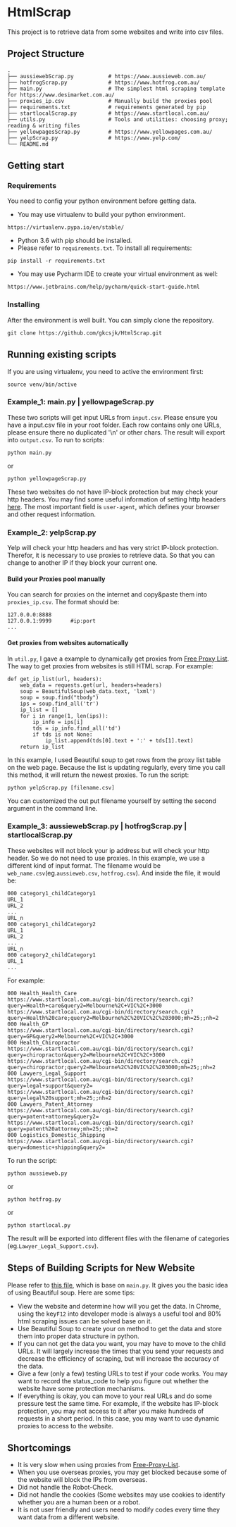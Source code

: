 # HtmlScrap
This project is to retrieve data from some websites and write into csv files.
## Project Structure
    .
    ├── aussiewebScrap.py           # https://www.aussieweb.com.au/
    ├── hotfrogScrap.py             # https://www.hotfrog.com.au/
    ├── main.py                     # The simplest html scraping template for https://www.desimarket.com.au/
    ├── proxies_ip.csv              # Manually build the proxies pool
    ├── requirements.txt            # requirements generated by pip
    ├── startlocalScrap.py          # https://www.startlocal.com.au/
    ├── utils.py                    # Tools and utilities: choosing proxy; reading & writing files 
    ├── yellowpagesScrap.py         # https://www.yellowpages.com.au/
    ├── yelpScrap.py                # https://www.yelp.com/
    └── README.md
## Getting start
### Requirements
You need to config your python environment before getting data.
* You may use virtualenv to build your python environment. 
```
https://virtualenv.pypa.io/en/stable/
```
* Python 3.6 with pip should be installed. 
* Please refer to ```requirements.txt```. To install all requirements:
```
pip install -r requirements.txt
```
* You may use Pycharm IDE to create your virtual environment as well:
```
https://www.jetbrains.com/help/pycharm/quick-start-guide.html
```
### Installing 
After the environment is well built. You can simply clone the repository.
```
git clone https://github.com/gkcsjk/HtmlScrap.git
```
## Running existing scripts
If you are using virtualenv, you need to active the environment first:
```
source venv/bin/active
```
### Example_1: main.py | yellowpageScrap.py
These two scripts will get input URLs from ```input.csv```. Please ensure you have a input.csv file in your root folder.
Each row contains only one URLs, please ensure there no duplicated '\n' or other chars. 
The result will export into ```output.csv```.
To run to scripts:
```
python main.py
```
or
```
python yellowpageScrap.py
```
These two websites do not have IP-block protection but may check your http headers. 
You may find some useful information of setting http headers [here](https://www.tutorialspoint.com/http/http_header_fields.htm).
The most important field is ```user-agent```, which defines your browser and other request information.
### Example_2: yelpScrap.py
Yelp will check your http headers and has very strict IP-block protection. Therefor, it is necessary to use proxies to retrieve data.
So that you can change to another IP if they block your current one.
#### Build your Proxies pool manually 
You can search for proxies on the internet and copy&paste them into ```proxies_ip.csv```. The format should be:
```
127.0.0.0:8888
127.0.0.1:9999      #ip:port
...
```
#### Get proxies from websites automatically
In ```util.py```, I gave a example to dynamically get proxies from [Free Proxy List](https://free-proxy-list.net/).
The way to get proxies from websites is still HTML scrap. For example:
```
def get_ip_list(url, headers):
    web_data = requests.get(url, headers=headers)
    soup = BeautifulSoup(web_data.text, 'lxml')
    soup = soup.find("tbody")
    ips = soup.find_all('tr')
    ip_list = []
    for i in range(1, len(ips)):
        ip_info = ips[i]
        tds = ip_info.find_all('td')
        if tds is not None:
            ip_list.append(tds[0].text + ':' + tds[1].text)
    return ip_list
```
In this example, I used Beautiful soup to get rows from the proxy list table on the web page. 
Because the list is updating regularly, every time you call this method, it will return the newest proxies. 
To run the script:
```
python yelpScrap.py [filename.csv]
```
You can customized the out put filename yourself by setting the second argument in the command line.
### Example_3: aussiewebScrap.py | hotfrogScrap.py | startlocalScrap.py
These websites will not block your ip address but will check your http header. So we do not need to use proxies.
In this example, we use a different kind of input format. The filename would be ```web_name.csv```(eg.```aussieweb.csv```, ```hotfrog.csv```).
And inside the file, it would be:
```
000 category1_childCategory1
URL_1
URL_2
...
URL_n
000 category1_childCategory2
URL_1
URL_2
...
URL_n
000 category2_childCategory1
URL_1
...
```
For example:
```
000 Health_Health_Care
https://www.startlocal.com.au/cgi-bin/directory/search.cgi?query=Health+care&query2=Melbourne%2C+VIC%2C+3000
https://www.startlocal.com.au/cgi-bin/directory/search.cgi?query=Health%20care;query2=Melbourne%2C%20VIC%2C%203000;mh=25;;nh=2
000 Health_GP
https://www.startlocal.com.au/cgi-bin/directory/search.cgi?query=GP&query2=Melbourne%2C+VIC%2C+3000
000 Health_Chiropractor
https://www.startlocal.com.au/cgi-bin/directory/search.cgi?query=chiropractor&query2=Melbourne%2C+VIC%2C+3000
https://www.startlocal.com.au/cgi-bin/directory/search.cgi?query=chiropractor;query2=Melbourne%2C%20VIC%2C%203000;mh=25;;nh=2
000 Lawyers_Legal_Support
https://www.startlocal.com.au/cgi-bin/directory/search.cgi?query=legal+support&query2=
https://www.startlocal.com.au/cgi-bin/directory/search.cgi?query=legal%20support;mh=25;;nh=2
000 Lawyers_Patent_Attorney
https://www.startlocal.com.au/cgi-bin/directory/search.cgi?query=patent+attorney&query2=
https://www.startlocal.com.au/cgi-bin/directory/search.cgi?query=patent%20attorney;mh=25;;nh=2
000 Logistics_Domestic_Shipping
https://www.startlocal.com.au/cgi-bin/directory/search.cgi?query=domestic+shipping&query2=
```
To run the script:
```
python aussieweb.py
```
or
```
python hotfrog.py
```
or 
```
python startlocal.py
```
The result will be exported into different files with the filename of categories (eg.```Lawyer_Legal_Support.csv```).
## Steps of Building Scripts for New Website
Please refer to [this file](https://github.com/gkcsjk/HtmlScrap/blob/master/User%20guide%20of%20HTML%20Scraper.pdf), which is base on ```main.py```. It gives you the basic idea of using Beautiful soup.
Here are some tips:
* View the website and determine how will you get the data. In Chrome, using the key```F12``` into developer mode is always a useful tool and 80% html scraping issues can be solved base on it.
* Use Beautiful Soup to create your on method to get the data and store them into proper data structure in python.
* If you can not get the data you want, you may have to move to the child URLs. It will largely increase the times that you send your requests and decrease the efficiency of scraping, but will increase the accuracy of the data.
* Give a few (only a few) testing URLs to test if your code works. You may want to record the status_code to help you figure out whether the website have some protection mechanisms. 
* If everything is okay, you can move to your real URLs and do some pressure test the same time. For example, if the website has IP-block protection, you may not access to it after you
make hundreds of requests in a short period. In this case, you may want to use dynamic proxies to access to the website.
## Shortcomings
* It is very slow when using proxies from [Free-Proxy-List](https://free-proxy-list.net/).
* When you use overseas proxies, you may get blocked because some of the website will block the IPs from overseas. 
* Did not handle the Robot-Check.
* Did not handle the cookies (Some websites may use cookies to identify whether you are a human been or a robot.
* It is not user friendly and users need to modify codes every time they want data from a different website.





